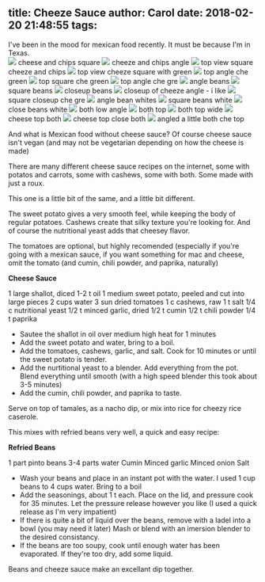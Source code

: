 title: Cheeze Sauce
author: Carol
date: 2018-02-20 21:48:55
tags:
---
I've been in the mood for mexican food recently.  It must be because I'm in Texas.  
![](/images/Cheeze_and_Beans/IMG_3350.JPG) cheese and chips square
![](/images/Cheeze_and_Beans/IMG_3351.JPG) cheeze and chips angle
![](/images/Cheeze_and_Beans/IMG_3352.JPG) top view square cheeze and chips
![](/images/Cheeze_and_Beans/IMG_3353.JPG) top view cheeze square with green
![](/images/Cheeze_and_Beans/IMG_3354.JPG) top angle che green
![](/images/Cheeze_and_Beans/IMG_3355.JPG) top square che green
![](/images/Cheeze_and_Beans/IMG_3356.JPG) top angle che gre
![](/images/Cheeze_and_Beans/IMG_3357.JPG) angle beans
![](/images/Cheeze_and_Beans/IMG_3358.JPG) square beans
![](/images/Cheeze_and_Beans/IMG_3359.JPG) closeup beans
![](/images/Cheeze_and_Beans/IMG_3360.JPG) closeup of cheeze angle - i like
![](/images/Cheeze_and_Beans/IMG_3361.JPG) square closeup che gre
![](/images/Cheeze_and_Beans/IMG_3362.JPG) angle bean whites
![](/images/Cheeze_and_Beans/IMG_3363.JPG) square beans white
![](/images/Cheeze_and_Beans/IMG_3364.JPG) close beans white
![](/images/Cheeze_and_Beans/IMG_3365.JPG) both low angle
![](/images/Cheeze_and_Beans/IMG_3366.JPG) both top 
![](/images/Cheeze_and_Beans/IMG_3367.JPG) both top wide
![](/images/Cheeze_and_Beans/IMG_3368.JPG) cheese top both 
![](/images/Cheeze_and_Beans/IMG_3369.JPG) cheese top close both
![](/images/Cheeze_and_Beans/IMG_3370.JPG) angled a little both che top


And what is Mexican food without cheese sauce?  Of course cheese sauce isn't vegan (and may not be vegetarian depending on how the cheese is made) 

There are many different cheese sauce recipes on the internet, some with potatos and carrots, some with cashews, some with both. Some made with just a roux.   

This one is a little bit of the same, and a little bit different. 

The sweet potato gives a very smooth feel, while keeping the body of regular potatoes.  Cashews create that silky texture you're looking for.  And of course the nutritional yeast adds that cheesey flavor.  

The tomatoes are optional, but highly recomended (especially if you're going with a mexican sauce, if you want something for mac and cheese, omit the tomato (and cumin, chili powder, and paprika, naturally) 

__Cheese Sauce__

1 large shallot, diced
1-2 t oil
1 medium sweet potato, peeled and cut into large pieces
2 cups water
3 sun dried tomatoes
1 c cashews, raw
1 t salt
1/4 c nutritional yeast
1/2 t minced garlic, dried
1/2 t cumin
1/2 t chili powder
1/4 t paprika

- Sautee the shallot in oil over medium high heat for 1 minutes
- Add the sweet potato and water, bring to a boil.
- Add the tomatoes, cashews, garlic, and salt.  Cook for 10 minutes or until the sweet potato is tender.  
- Add the nurtitional yeast to a blender.  Add everything from the pot.  Blend everything until smooth (with a high speed blender this took about 3-5 minutes) 
- Add the cumin, chili powder, and paprika to taste.  

Serve on top of tamales, as a nacho dip, or mix into rice for cheezy rice caserole.

This mixes with refried beans very well, a quick and easy recipe:

__Refried Beans__

1 part pinto beans 
3-4 parts water
Cumin
Minced garlic
Minced onion
Salt

- Wash your beans and place in an instant pot with the water.  I used 1 cup beans to 4 cups water.  Bring to a boil
- Add the seasonings, about 1 t each.  Place on the lid, and pressure cook for 35 minutes.  Let the pressure release however you like (I used a quick release as I'm very impatient)
- If there is quite a bit of liquid over the beans, remove with a ladel into a bowl (you may need it later) Mash or blend with an imersion blender to the desired consistancy.  
- If the beans are too soupy, cook until enough water has been evaporated.  If they're too dry, add some liquid.  

Beans and cheeze sauce make an excellant dip together.